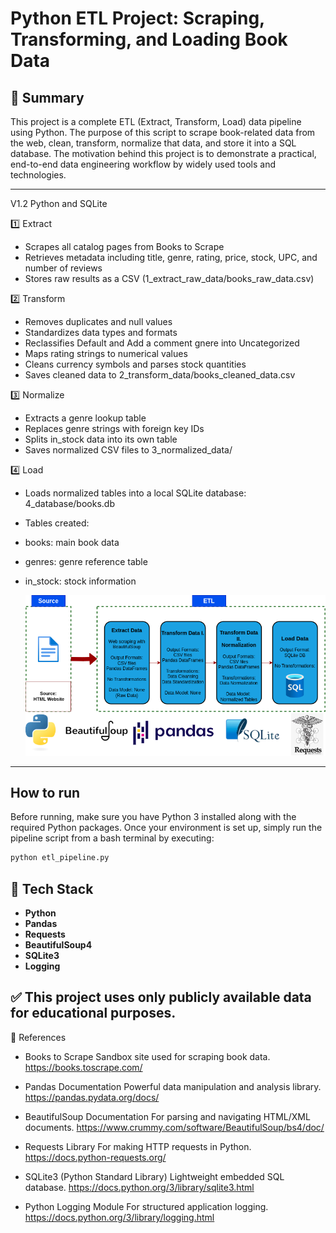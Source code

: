 # Python ETL Project: Scraping, Transforming, and Loading Book Data

## 📌 Summary

This project is a complete ETL (Extract, Transform, Load) data pipeline using Python. The purpose of this script to scrape book-related data from the web, clean, transform, normalize that data, and store it into a SQL database. The motivation behind this project is to demonstrate a practical, end-to-end data engineering workflow by widely used tools and technologies.

---
V1.2 Python and SQLite

1️⃣ Extract
- Scrapes all catalog pages from Books to Scrape
- Retrieves metadata including title, genre, rating, price, stock, UPC, and number of reviews
- Stores raw results as a CSV (1_extract_raw_data/books_raw_data.csv)

2️⃣ Transform
- Removes duplicates and null values
- Standardizes data types and formats
- Reclassifies Default and Add a comment gnere into Uncategorized
- Maps rating strings to numerical values
- Cleans currency symbols and parses stock quantities
- Saves cleaned data to 2_transform_data/books_cleaned_data.csv

3️⃣ Normalize
- Extracts a genre lookup table
- Replaces genre strings with foreign key IDs
- Splits in_stock data into its own table
- Saves normalized CSV files to 3_normalized_data/

4️⃣ Load
- Loads normalized tables into a local SQLite database: 4_database/books.db
- Tables created:
- books: main book data
- genres: genre reference table
- in_stock: stock information

  ![ETL Pipeline Diagram](docs/etl_figure.png)
---

## How to run

Before running, make sure you have Python 3 installed along with the required Python packages. Once your environment is set up, simply run the pipeline script from a bash terminal by executing:

```bash
python etl_pipeline.py
```

## 🧰 Tech Stack
- **Python**
- **Pandas** 
- **Requests**
- **BeautifulSoup4**
- **SQLite3** 
- **Logging** 

✅ This project uses only publicly available data for educational purposes.
---
🔗 References

- Books to Scrape
Sandbox site used for scraping book data.
https://books.toscrape.com/

- Pandas Documentation
Powerful data manipulation and analysis library.
https://pandas.pydata.org/docs/

- BeautifulSoup Documentation
For parsing and navigating HTML/XML documents.
https://www.crummy.com/software/BeautifulSoup/bs4/doc/

- Requests Library
For making HTTP requests in Python.
https://docs.python-requests.org/

- SQLite3 (Python Standard Library)
Lightweight embedded SQL database.
https://docs.python.org/3/library/sqlite3.html

- Python Logging Module
For structured application logging.
https://docs.python.org/3/library/logging.html
